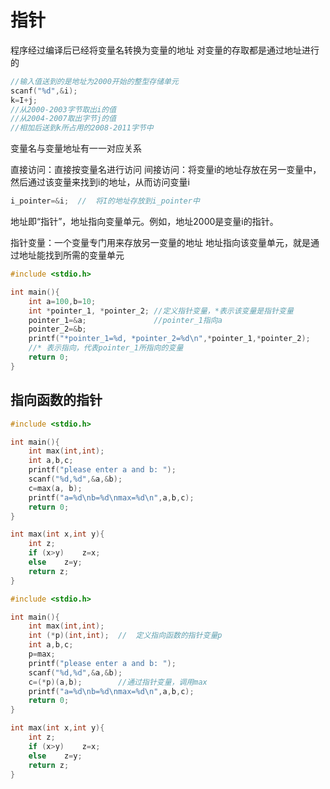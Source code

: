 #  指针
程序经过编译后已经将变量名转换为变量的地址
对变量的存取都是通过地址进行的
```c
//输入值送到的是地址为2000开始的整型存储单元
scanf("%d",&i);
k=I+j;
//从2000-2003字节取出i的值
//从2004-2007取出字节j的值
//相加后送到k所占用的2008-2011字节中
```
变量名与变量地址有一一对应关系

直接访问：直接按变量名进行访问
间接访问：将变量i的地址存放在另一变量中，然后通过该变量来找到i的地址，从而访问变量i

```c
i_pointer=&i;  //  将I的地址存放到i_pointer中
```
地址即“指针”，地址指向变量单元。例如，地址2000是变量i的指针。

指针变量：一个变量专门用来存放另一变量的地址
地址指向该变量单元，就是通过地址能找到所需的变量单元
```c
#include <stdio.h>

int main(){
    int a=100,b=10;
    int *pointer_1, *pointer_2; //定义指针变量，*表示该变量是指针变量
    pointer_1=&a;               //pointer_1指向a
    pointer_2=&b;
    printf("*pointer_1=%d, *pointer_2=%d\n",*pointer_1,*pointer_2);
    //* 表示指向，代表pointer_1所指向的变量
    return 0;
}
```
##  指向函数的指针
```c
#include <stdio.h>

int main(){
    int max(int,int);
    int a,b,c;
    printf("please enter a and b: ");
    scanf("%d,%d",&a,&b);
    c=max(a, b);
    printf("a=%d\nb=%d\nmax=%d\n",a,b,c);
    return 0;
}

int max(int x,int y){
    int z;
    if (x>y)    z=x;
    else    z=y;
    return z;
}
```
```c
#include <stdio.h>

int main(){
    int max(int,int);
    int (*p)(int,int);  //  定义指向函数的指针变量p
    int a,b,c;
    p=max;
    printf("please enter a and b: ");
    scanf("%d,%d",&a,&b);
    c=(*p)(a,b);        //通过指针变量，调用max
    printf("a=%d\nb=%d\nmax=%d\n",a,b,c);
    return 0;
}

int max(int x,int y){
    int z;
    if (x>y)    z=x;
    else    z=y;
    return z;
}
```
